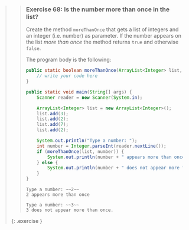 >> ### Exercise 68: Is the number more than once in the list?
>> 
>> Create the method `moreThanOnce` that gets a list of integers and an integer (i.e. number) as parameter. If the number appears on the list *more than once* the method returns `true` and otherwise `false`.
>> 
>> The program body is the following:
>>
>>```java
>> public static boolean moreThanOnce(ArrayList<Integer> list, int number) {
>>     // write your code here
>> }
>> 
>> public static void main(String[] args) {
>>     Scanner reader = new Scanner(System.in);
>> 
>>     ArrayList<Integer> list = new ArrayList<Integer>();
>>     list.add(3);
>>     list.add(2);
>>     list.add(7);
>>     list.add(2);
>> 
>>     System.out.println("Type a number: ");
>>     int number = Integer.parseInt(reader.nextLine());
>>     if (moreThanOnce(list, number)) {
>>         System.out.println(number + " appears more than once.");
>>     } else {
>>         System.out.println(number + " does not appear more than once.");
>>     }
>> }
>>```
>>
>> ```output
>> Type a number: ~~2~~
>> 2 appears more than once
>>```
>>
>>```output
>> Type a number: ~~3~~
>> 3 does not appear more than once.
>>```
>>
>{: .exercise }